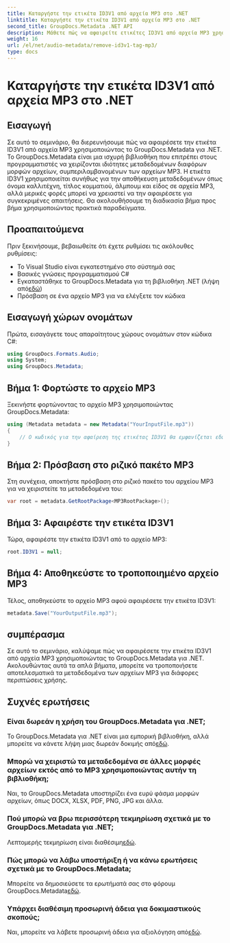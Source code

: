 ```yaml
---
title: Καταργήστε την ετικέτα ID3V1 από αρχεία MP3 στο .NET
linktitle: Καταργήστε την ετικέτα ID3V1 από αρχεία MP3 στο .NET
second_title: GroupDocs.Metadata .NET API
description: Μάθετε πώς να αφαιρείτε ετικέτες ID3V1 από αρχεία MP3 χρησιμοποιώντας το GroupDocs.Metadata για .NET. Εύκολος οδηγός βήμα προς βήμα με πρακτικά παραδείγματα.
weight: 16
url: /el/net/audio-metadata/remove-id3v1-tag-mp3/
type: docs
---
```

# Καταργήστε την ετικέτα ID3V1 από αρχεία MP3 στο .NET

## Εισαγωγή
Σε αυτό το σεμινάριο, θα διερευνήσουμε πώς να αφαιρέσετε την ετικέτα ID3V1 από αρχεία MP3 χρησιμοποιώντας το GroupDocs.Metadata για .NET. Το GroupDocs.Metadata είναι μια ισχυρή βιβλιοθήκη που επιτρέπει στους προγραμματιστές να χειρίζονται ιδιότητες μεταδεδομένων διαφόρων μορφών αρχείων, συμπεριλαμβανομένων των αρχείων MP3. Η ετικέτα ID3V1 χρησιμοποιείται συνήθως για την αποθήκευση μεταδεδομένων όπως όνομα καλλιτέχνη, τίτλος κομματιού, άλμπουμ και είδος σε αρχεία MP3, αλλά μερικές φορές μπορεί να χρειαστεί να την αφαιρέσετε για συγκεκριμένες απαιτήσεις. Θα ακολουθήσουμε τη διαδικασία βήμα προς βήμα χρησιμοποιώντας πρακτικά παραδείγματα.
## Προαπαιτούμενα
Πριν ξεκινήσουμε, βεβαιωθείτε ότι έχετε ρυθμίσει τις ακόλουθες ρυθμίσεις:
- Το Visual Studio είναι εγκατεστημένο στο σύστημά σας
- Βασικές γνώσεις προγραμματισμού C#
-  Εγκαταστάθηκε το GroupDocs.Metadata για τη βιβλιοθήκη .NET (λήψη από[εδώ](https://releases.groupdocs.com/metadata/net/))
- Πρόσβαση σε ένα αρχείο MP3 για να ελέγξετε τον κώδικα

## Εισαγωγή χώρων ονομάτων
Πρώτα, εισαγάγετε τους απαραίτητους χώρους ονομάτων στον κώδικα C#:
```csharp
using GroupDocs.Formats.Audio;
using System;
using GroupDocs.Metadata;
```
## Βήμα 1: Φορτώστε το αρχείο MP3
Ξεκινήστε φορτώνοντας το αρχείο MP3 χρησιμοποιώντας GroupDocs.Metadata:
```csharp
using (Metadata metadata = new Metadata("YourInputFile.mp3"))
{
    // Ο κωδικός για την αφαίρεση της ετικέτας ID3V1 θα εμφανίζεται εδώ
}
```
## Βήμα 2: Πρόσβαση στο ριζικό πακέτο MP3
Στη συνέχεια, αποκτήστε πρόσβαση στο ριζικό πακέτο του αρχείου MP3 για να χειριστείτε τα μεταδεδομένα του:
```csharp
var root = metadata.GetRootPackage<MP3RootPackage>();
```
## Βήμα 3: Αφαιρέστε την ετικέτα ID3V1
Τώρα, αφαιρέστε την ετικέτα ID3V1 από το αρχείο MP3:
```csharp
root.ID3V1 = null;
```
## Βήμα 4: Αποθηκεύστε το τροποποιημένο αρχείο MP3
Τέλος, αποθηκεύστε το αρχείο MP3 αφού αφαιρέσετε την ετικέτα ID3V1:
```csharp
metadata.Save("YourOutputFile.mp3");
```

## συμπέρασμα
Σε αυτό το σεμινάριο, καλύψαμε πώς να αφαιρέσετε την ετικέτα ID3V1 από αρχεία MP3 χρησιμοποιώντας το GroupDocs.Metadata για .NET. Ακολουθώντας αυτά τα απλά βήματα, μπορείτε να τροποποιήσετε αποτελεσματικά τα μεταδεδομένα των αρχείων MP3 για διάφορες περιπτώσεις χρήσης.

## Συχνές ερωτήσεις
### Είναι δωρεάν η χρήση του GroupDocs.Metadata για .NET;
 Το GroupDocs.Metadata για .NET είναι μια εμπορική βιβλιοθήκη, αλλά μπορείτε να κάνετε λήψη μιας δωρεάν δοκιμής από[εδώ](https://releases.groupdocs.com/).
### Μπορώ να χειριστώ τα μεταδεδομένα σε άλλες μορφές αρχείων εκτός από το MP3 χρησιμοποιώντας αυτήν τη βιβλιοθήκη;
Ναι, το GroupDocs.Metadata υποστηρίζει ένα ευρύ φάσμα μορφών αρχείων, όπως DOCX, XLSX, PDF, PNG, JPG και άλλα.
### Πού μπορώ να βρω περισσότερη τεκμηρίωση σχετικά με το GroupDocs.Metadata για .NET;
 Λεπτομερής τεκμηρίωση είναι διαθέσιμη[εδώ](https://tutorials.groupdocs.com/metadata/net/).
### Πώς μπορώ να λάβω υποστήριξη ή να κάνω ερωτήσεις σχετικά με το GroupDocs.Metadata;
 Μπορείτε να δημοσιεύσετε τα ερωτήματά σας στο φόρουμ GroupDocs.Metadata[εδώ](https://forum.groupdocs.com/c/metadata/14).
### Υπάρχει διαθέσιμη προσωρινή άδεια για δοκιμαστικούς σκοπούς;
 Ναι, μπορείτε να λάβετε προσωρινή άδεια για αξιολόγηση από[εδώ](https://purchase.groupdocs.com/temporary-license/).
